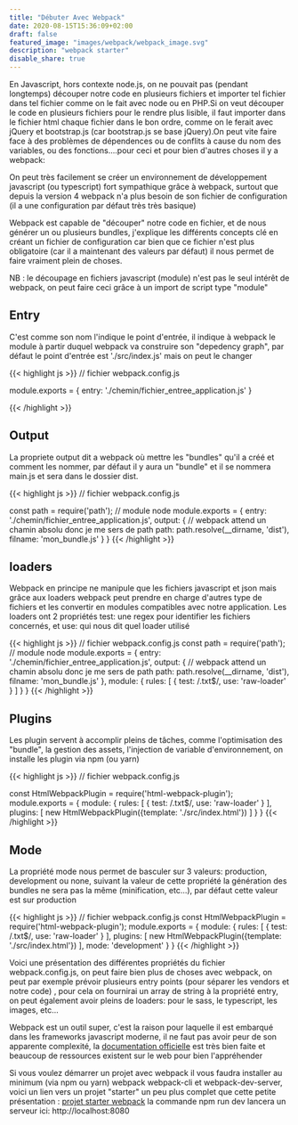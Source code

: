 ```yaml
---
title: "Débuter Avec Webpack"
date: 2020-08-15T15:36:09+02:00
draft: false
featured_image: "images/webpack/webpack_image.svg"
description: "webpack starter"
disable_share: true
---
```


En Javascript, hors contexte node.js, on ne pouvait pas (pendant longtemps) découper notre code en plusieurs fichiers et importer tel fichier dans tel fichier comme on le fait avec node ou en PHP.Si on veut découper le code en plusieurs fichiers pour le rendre plus lisible, il faut importer dans le fichier html  chaque fichier dans le bon ordre, comme on le ferait avec jQuery et bootstrap.js (car bootstrap.js se base jQuery).On peut vite faire face à des problèmes de dépendences ou de conflits à cause du nom des variables, ou des fonctions....pour ceci et pour bien d'autres choses il y a webpack:

On peut très facilement se créer un environnement de développement javascript (ou typescript) fort sympathique grâce à webpack, surtout que depuis la version 4 webpack n'a plus besoin de son fichier de configuration (il a une configuration par défaut très très basique)

Webpack est capable de "découper" notre code en fichier, et de nous générer un ou plusieurs bundles, j'explique les différents concepts clé en créant un fichier de configuration car bien que ce fichier n'est plus obligatoire (car il a maintenant des valeurs par défaut) il nous permet de faire vraiment plein de choses.

NB : le découpage en fichiers javascript (module) n'est pas le seul intérêt de webpack, on peut faire ceci grâce à un import de script type "module"

## Entry

C'est comme son nom l'indique le point d'entrée, il indique à webpack le module à partir duquel webpack va construire son "depedency graph", par défaut le point d'entrée est './src/index.js' mais on peut le changer

{{< highlight js >}}
// fichier webpack.config.js

module.exports = {
    entry: './chemin/fichier_entree_application.js'
}

{{< /highlight >}}

## Output

La propriete output dit a webpack où mettre les "bundles" qu'il a créé et comment les nommer, par défaut il y aura un "bundle" et il se nommera main.js et sera dans le dossier dist.

{{< highlight js >}}
// fichier webpack.config.js

const path = require('path'); // module node
module.exports = {
    entry: './chemin/fichier_entree_application.js',
    output: {
        // webpack attend un chamin absolu donc je me sers de path
        path: path.resolve(__dirname, 'dist'),
        filname: 'mon_bundle.js'
    }
}
{{< /highlight >}}

## loaders

Webpack en principe ne manipule que les fichiers javascript et json mais grâce aux loaders webpack peut prendre en charge d'autres type de fichiers et les convertir en modules compatibles avec notre application.
Les loaders ont 2 propriétés test: une regex pour identifier les fichiers concernés, et use: qui nous dit quel loader utilisé

{{< highlight js >}}
// fichier webpack.config.js
const path = require('path'); // module node
module.exports = {
    entry: './chemin/fichier_entree_application.js',
    output: {
        // webpack attend un chamin absolu donc je me sers de path
        path: path.resolve(__dirname, 'dist'),
        filname: 'mon_bundle.js'
    },
    module: {
        rules: [
            {
                test: /\.txt$/,
                use: 'raw-loader'
            }
        ]
    }
}
{{< /highlight >}}

## Plugins

Les plugin servent à accomplir pleins de tâches, comme l'optimisation des "bundle", la gestion des assets, l'injection de variable d'environnement, on installe les plugin via npm (ou yarn)
 
{{< highlight js >}}
// fichier webpack.config.js

const HtmlWebpackPlugin = require('html-webpack-plugin');
module.exports = {
    module: {
        rules: [
            {
                test: /\.txt$/,
                use: 'raw-loader'
            }
        ],
        plugins: [
            new HtmlWebpackPlugin({template: './src/index.html'})
        ]
    }
}
{{< /highlight >}}

## Mode 

La propriété mode nous permet de basculer sur 3 valeurs: production, development ou none, suivant la valeur de cette propriété la génération des bundles ne sera pas la même (minification, etc...), par défaut cette valeur est sur production

{{< highlight js >}}
// fichier webpack.config.js
const HtmlWebpackPlugin = require('html-webpack-plugin');
module.exports = {
    module: {
        rules: [
            {
                test: /\.txt$/,
                use: 'raw-loader'
            }
        ],
        plugins: [
            new HtmlWebpackPlugin({template: './src/index.html'})
        ],
        mode: 'development'
    }
}
{{< /highlight >}}

Voici une présentation des différentes propriétés du fichier webpack.config.js, on peut faire bien plus de choses avec webpack, on peut par exemple prévoir plusieurs entry points (pour séparer les vendors et notre code) , pour cela on fournirai un array de string à la propriété entry, on peut également avoir pleins de loaders: pour le sass, le typescript, les images, etc...

Webpack est un outil super, c'est la raison pour laquelle il est embarqué dans les frameworks javascript moderne, il ne faut pas avoir peur de son apparente complexité, la [documentation officielle](https://webpack.js.org/) est très bien faite et beaucoup de ressources existent sur le web pour bien l'appréhender

Si vous voulez démarrer un projet avec webpack il vous faudra installer au minimum (via npm ou yarn) webpack webpack-cli et webpack-dev-server, voici un lien vers un projet "starter" un peu plus complet que cette petite présentation : [projet starter webpack](https://github.com/nootim/webpack-starter) la commande npm run dev lancera un serveur ici: http://localhost:8080


